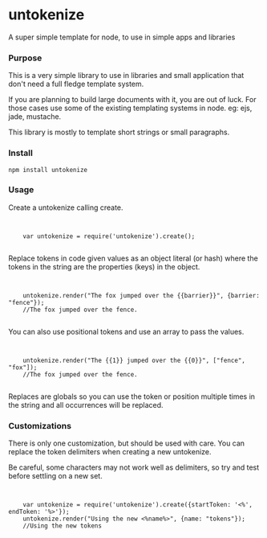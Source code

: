 untokenize
==========

A super simple template for node, to use in simple apps and libraries

### Purpose

This is a very simple library to use in libraries and small application that don't need a full fledge template system.

If you are planning to build large documents with it, you are out of luck. For those cases use some of the existing templating systems in node. eg: ejs, jade, mustache.

This library is mostly to template short strings or small paragraphs.

### Install

`npm install untokenize`


### Usage

Create a untokenize calling create.

<pre><code>

    var untokenize = require('untokenize').create();

</code></pre>

Replace tokens in code given values as an object literal (or hash) where the tokens in the string are the properties (keys) in the object.

<pre><code>

    untokenize.render("The fox jumped over the {{barrier}}", {barrier: "fence"});
    //The fox jumped over the fence.

</code></pre>

You can also use positional tokens and use an array to pass the values.

<pre><code>

    untokenize.render("The {{1}} jumped over the {{0}}", ["fence", "fox"]);
    //The fox jumped over the fence.

</code></pre>

Replaces are globals so you can use the token or position multiple times in the string and all occurrences will be replaced.

### Customizations

There is only one customization, but should be used with care. You can replace the token delimiters when creating a new untokenize.

Be careful, some characters may not work well as delimiters, so try and test before settling on a new set.

<pre><code>

    var untokenize = require('untokenize').create({startToken: '<%', endToken: '%>'});
    untokenize.render("Using the new <%name%>", {name: "tokens"});
    //Using the new tokens

</code></pre>